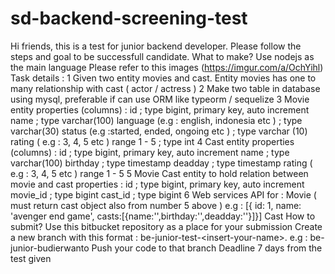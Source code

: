 # sd-backend-screening-test
Hi friends, this is a test for junior backend developer.  Please follow the steps and goal to be successfull candidate.  What to make? Use nodejs as the main language Please refer to this images (https://imgur.com/a/OchYihl) Task details : 1 Given two entity movies and cast. Entity movies has one to many relationship with cast ( actor / actress ) 2 Make two table in database using mysql, preferable if can use ORM like typeorm / sequelize 3 Movie entity properties (columns) : id ; type bigint, primary key, auto increment name ; type varchar(100) language (e.g : english, indonesia etc ) ; type varchar(30) status (e.g :started, ended, ongoing etc ) ; type varchar (10) rating ( e.g : 3, 4, 5 etc ) range 1 - 5 ; type int 4 Cast entity properties (columns) : id ; type bigint, primary key, auto increment name ; type varchar(100) birthday ; type timestamp deadday ; type timestamp rating ( e.g : 3, 4, 5 etc ) range 1 - 5 5 Movie Cast entity to hold relation between movie and cast properties : id ; type bigint, primary key, auto increment movie_id ; type bigint cast_id ; type bigint 6 Web services API for : Movie ( must return cast object also from number 5 above ) e.g : [{ id: 1, name: 'avenger end game', casts:[{name:'',birthday:'',deadday:''}]}] Cast How to submit? Use this bitbucket repository as a place for your submission Create a new branch with this format : be-junior-test-&lt;insert-your-name>. e.g : be-junior-budierwanto Push your code to that branch Deadline 7 days from the test given
